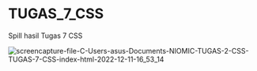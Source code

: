 # TUGAS_7_CSS
Spill hasil Tugas 7 CSS

![screencapture-file-C-Users-asus-Documents-NIOMIC-TUGAS-2-CSS-TUGAS-7-CSS-index-html-2022-12-11-16_53_14](https://user-images.githubusercontent.com/89910124/206897151-c7e9831a-c8aa-42a8-8f43-e5c96fecb8b5.png)

